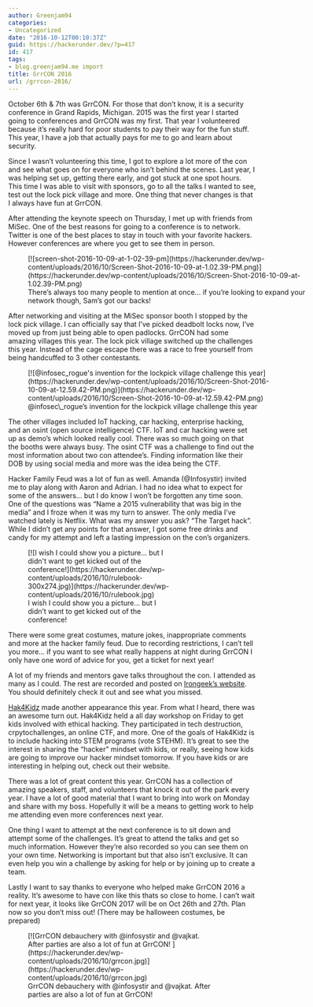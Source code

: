 ```yaml
---
author: Greenjam94
categories:
- Uncategorized
date: "2016-10-12T00:10:37Z"
guid: https://hackerunder.dev/?p=417
id: 417
tags:
- blog.greenjam94.me import
title: GrrCON 2016
url: /grrcon-2016/
---
```


October 6th &amp; 7th was GrrCON. For those that don’t know, it is a security conference in Grand Rapids, Michigan. 2015 was the first year I started going to conferences and GrrCON was my first. That year I volunteered because it’s really hard for poor students to pay their way for the fun stuff. This year, I have a job that actually pays for me to go and learn about security.

Since I wasn’t volunteering this time, I got to explore a lot more of the con and see what goes on for everyone who isn’t behind the scenes. Last year, I was helping set up, getting there early, and got stuck at one spot hours. This time I was able to visit with sponsors, go to all the talks I wanted to see, test out the lock pick village and more. One thing that never changes is that I always have fun at GrrCON.

After attending the keynote speech on Thursday, I met up with friends from MiSec. One of the best reasons for going to a conference is to network. Twitter is one of the best places to stay in touch with your favorite hackers. However conferences are where you get to see them in person.

<figure aria-describedby="caption-attachment-419" class="wp-caption aligncenter" id="attachment_419" style="width: 592px">[![screen-shot-2016-10-09-at-1-02-39-pm](https://hackerunder.dev/wp-content/uploads/2016/10/Screen-Shot-2016-10-09-at-1.02.39-PM.png)](https://hackerunder.dev/wp-content/uploads/2016/10/Screen-Shot-2016-10-09-at-1.02.39-PM.png)<figcaption class="wp-caption-text" id="caption-attachment-419">There’s always too many people to mention at once… if you’re looking to expand your network though, Sam’s got our backs!</figcaption></figure>

After networking and visiting at the MiSec sponsor booth I stopped by the lock pick village. I can officially say that I’ve picked deadbolt locks now, I’ve moved up from just being able to open padlocks. GrrCON had some amazing villages this year. The lock pick village switched up the challenges this year. Instead of the cage escape there was a race to free yourself from being handcuffed to 3 other contestants.

<figure aria-describedby="caption-attachment-420" class="wp-caption aligncenter" id="attachment_420" style="width: 495px">[![@infosec_rogue's invention for the lockpick village challenge this year](https://hackerunder.dev/wp-content/uploads/2016/10/Screen-Shot-2016-10-09-at-12.59.42-PM.png)](https://hackerunder.dev/wp-content/uploads/2016/10/Screen-Shot-2016-10-09-at-12.59.42-PM.png)<figcaption class="wp-caption-text" id="caption-attachment-420">@infosec\_rogue’s invention for the lockpick village challenge this year</figcaption></figure>

The other villages included IoT hacking, car hacking, enterprise hacking, and an osint (open source intelligence) CTF. IoT and car hacking were set up as demo’s which looked really cool. There was so much going on that the booths were always busy. The osint CTF was a challenge to find out the most information about two con attendee’s. Finding information like their DOB by using social media and more was the idea being the CTF.

Hacker Family Feud was a lot of fun as well. Amanda (@Infosystir) invited me to play along with Aaron and Adrian. I had no idea what to expect for some of the answers… but I do know I won’t be forgotten any time soon. One of the questions was “Name a 2015 vulnerability that was big in the media” and I froze when it was my turn to answer. The only media I’ve watched lately is Netflix. What was my answer you ask? “The Target hack”. While I didn’t get any points for that answer, I got some free drinks and candy for my attempt and left a lasting impression on the con’s organizers.

<figure aria-describedby="caption-attachment-421" class="wp-caption aligncenter" id="attachment_421" style="width: 300px">[![I wish I could show you a picture... but I didn't want to get kicked out of the conference!](https://hackerunder.dev/wp-content/uploads/2016/10/rulebook-300x274.jpg)](https://hackerunder.dev/wp-content/uploads/2016/10/rulebook.jpg)<figcaption class="wp-caption-text" id="caption-attachment-421">I wish I could show you a picture… but I didn’t want to get kicked out of the conference!</figcaption></figure>

There were some great costumes, mature jokes, inappropriate comments and more at the hacker family feud. Due to recording restrictions, I can’t tell you more… if you want to see what really happens at night during GrrCON I only have one word of advice for you, get a ticket for next year!

A lot of my friends and mentors gave talks throughout the con. I attended as many as I could. The rest are recorded and posted on [Irongeek’s website](http://www.irongeek.com/i.php?page=videos/grrcon2016/mainlist). You should definitely check it out and see what you missed.

[Hak4Kidz](http://www.hak4kidz.com/) made another appearance this year. From what I heard, there was an awesome turn out. Hak4Kidz held a all day workshop on Friday to get kids involved with ethical hacking. They participated in tech destruction, crpytochallenges, an online CTF, and more. One of the goals of Hak4Kidz is to include hacking into STEM programs (vote STEHM). It’s great to see the interest in sharing the “hacker” mindset with kids, or really, seeing how kids are going to improve our hacker mindset tomorrow. If you have kids or are interesting in helping out, check out their website.

There was a lot of great content this year. GrrCON has a collection of amazing speakers, staff, and volunteers that knock it out of the park every year. I have a lot of good material that I want to bring into work on Monday and share with my boss. Hopefully it will be a means to getting work to help me attending even more conferences next year.

One thing I want to attempt at the next conference is to sit down and attempt some of the challenges. It’s great to attend the talks and get so much information. However they’re also recorded so you can see them on your own time. Networking is important but that also isn’t exclusive. It can even help you win a challenge by asking for help or by joining up to create a team.

Lastly I want to say thanks to everyone who helped make GrrCON 2016 a reality. It’s awesome to have con like this thats so close to home. I can’t wait for next year, it looks like GrrCON 2017 will be on Oct 26th and 27th. Plan now so you don’t miss out! (There may be halloween costumes, be prepared)

<figure aria-describedby="caption-attachment-424" class="wp-caption aligncenter" id="attachment_424" style="width: 384px">[![GrrCON debauchery with @infosystir and @vajkat. After parties are also a lot of fun at GrrCON! ](https://hackerunder.dev/wp-content/uploads/2016/10/grrcon.jpg)](https://hackerunder.dev/wp-content/uploads/2016/10/grrcon.jpg)<figcaption class="wp-caption-text" id="caption-attachment-424">GrrCON debauchery with @infosystir and @vajkat. After parties are also a lot of fun at GrrCON!</figcaption></figure>